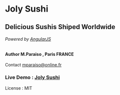 Joly Sushi 
==========

Delicious Sushis Shiped Worldwide
----------------------------------

###### Powered by [AngularJS](http://angularjs.org)

#### Author M.Paraiso , Paris FRANCE

Contact mparaiso@online.fr

### Live Demo : [Joly Sushi](http://joly-sushi.herokuapp.com/#/sushi)

License : MIT